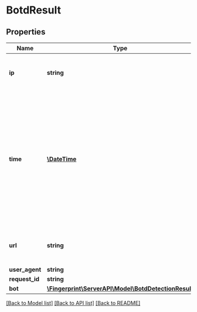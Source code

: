 # BotdResult

## Properties
Name | Type | Description | Notes
------------ | ------------- | ------------- | -------------
**ip** | **string** | IP address of the requesting browser or bot. | 
**time** | [**\DateTime**](\DateTime.md) | Time in UTC when the request from the JS agent was made. We recommend to treat requests that are older than 2 minutes as malicious. Otherwise, request replay attacks are possible | 
**url** | **string** | Page URL from which identification request was sent. | 
**user_agent** | **string** |  | [optional] 
**request_id** | **string** |  | [optional] 
**bot** | [**\Fingerprint\ServerAPI\Model\BotdDetectionResult**](BotdDetectionResult.md) |  | 

[[Back to Model list]](../../README.md#documentation-for-models) [[Back to API list]](../../README.md#documentation-for-api-endpoints) [[Back to README]](../../README.md)

